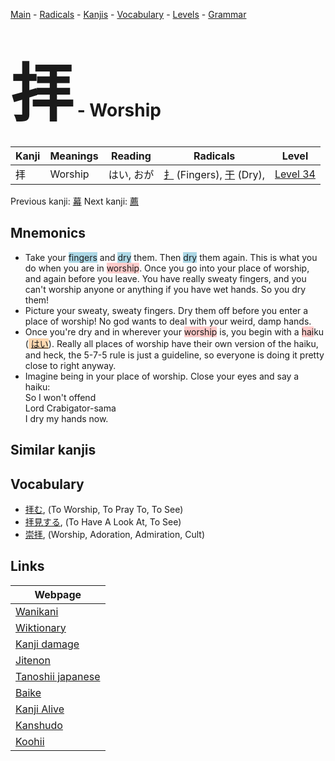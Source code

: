<style> bigfont {font-size: 100px}</style>
[Main](../README.md) -
[Radicals](../radicals.md) -
[Kanjis](../kanjis.md) -
[Vocabulary](../vocabulary.md) -
[Levels](../levels.md) -
[Grammar](../grammar.md)
# <bigfont> 拝</bigfont> - Worship 

| Kanji | Meanings | Reading | Radicals | Level |
| --- | --- | --- | --- | --- |
| 拝 | Worship | はい, おが | [扌](../radicals/扌.md) (Fingers), [干](../radicals/干.md) (Dry),  | [Level 34](../levels/wk_level34.md) |

Previous kanji: [幕](幕.md) Next kanji: [薦](薦.md) 

## Mnemonics
 * Take your <span style="background-color:#ADD8E6"> fingers</span> and <span style="background-color:#ADD8E6"> dry</span> them. Then <span style="background-color:#ADD8E6"> dry</span> them again. This is what you do when you are in  <span style="background-color:#ffcccb"> worship</span>. Once you go into your place of worship, and again before you leave. You have really sweaty fingers, and you can't worship anyone or anything if you have wet hands. So you dry them!
* Picture your sweaty, sweaty fingers. Dry them off before you enter a place of worship! No god wants to deal with your weird, damp hands.
* Once you're dry and in wherever your <span style="background-color:#ffcccb"> worship</span> is, you begin with a <span style="background-color:#ffcccb"> hai</span>ku (<span style="background-color:#fed8b1"> [はい](https://jisho.org/search/はい)</span>). Really all places of worship have their own version of the haiku, and heck, the 5-7-5 rule is just a guideline, so everyone is doing it pretty close to right anyway.
* Imagine being in your place of worship. Close your eyes and say a haiku:<br />So I won't offend<br />Lord Crabigator-sama<br />I dry my hands now.


## Similar kanjis
 


## Vocabulary
 * [拝む](../vocabulary/拝.md), (To Worship, To Pray To, To See)
* [拝見する](../vocabulary/拝.md), (To Have A Look At, To See)
* [崇拝](../vocabulary/拝.md), (Worship, Adoration, Admiration, Cult)



## Links 

| Webpage |
| --- |
| [Wanikani          ](https://www.wanikani.com/kanji/拝) |
| [Wiktionary        ](https://en.wiktionary.org/wiki/拝) |
| [Kanji damage      ](http://www.kanjidamage.com/kanji/search?utf8=✓&q=拝) |
| [Jitenon           ](https://jitenon.com/kanji/拝) |
| [Tanoshii japanese ](https://www.tanoshiijapanese.com/dictionary/kanji.cfm?k=拝) |
| [Baike             ](https://baike.baidu.com/item/拝) |
| [Kanji Alive       ](https://app.kanjialive.com/拝) |
| [Kanshudo          ](https://www.kanshudo.com/searchmn?q=拝) |
| [Koohii            ](https://kanji.koohii.com/study/kanji/拝) |
